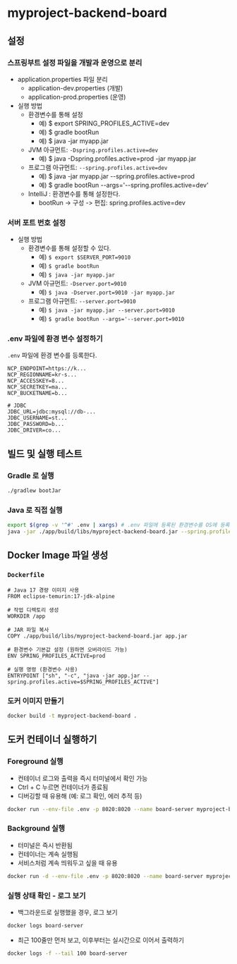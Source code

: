 # myproject-backend-board

## 설정

### 스프링부트 설정 파일을 개발과 운영으로 분리

- application.properties 파일 분리
  - application-dev.properties (개발)
  - application-prod.properties (운영)
- 실행 방법
  - 환경변수를 통해 설정
    - 예) $ export SPRING_PROFILES_ACTIVE=dev
    - 예) $ gradle bootRun
    - 예) $ java -jar myapp.jar
  - JVM 아규먼트: `-Dspring.profiles.active=dev`
    - 예) $ java -Dspring.profiles.active=prod -jar myapp.jar
  - 프로그램 아규먼트: `--spring.profiles.active=dev`
    - 예) $ java -jar myapp.jar --spring.profiles.active=prod
    - 예) $ gradle bootRun --args='--spring.profiles.active=dev'
  - IntelliJ : 환경변수를 통해 설정한다.
    - bootRun -> 구성 -> 편집: spring.profiles.active=dev

### 서버 포트 번호 설정

- 실행 방법
  - 환경변수를 통해 설정할 수 있다.
    - 예) `$ export $SERVER_PORT=9010`
    - 예) `$ gradle bootRun`
    - 예) `$ java -jar myapp.jar`
  - JVM 아규먼트: `-Dserver.port=9010`
    - 예) `$ java -Dserver.port=9010 -jar myapp.jar`
  - 프로그램 아규먼트: `--server.port=9010`
    - 예) `$ java -jar myapp.jar --server.port=9010`
    - 예) `$ gradle bootRun --args='--server.port=9010`

### .env 파일에 환경 변수 설정하기

`.env` 파일에 환경 변수를 등록한다.

```properties
NCP_ENDPOINT=https://k...
NCP_REGIONNAME=kr-s...
NCP_ACCESSKEY=8...
NCP_SECRETKEY=ma...
NCP_BUCKETNAME=b...

# JDBC
JDBC_URL=jdbc:mysql://db-...
JDBC_USERNAME=st...
JDBC_PASSWORD=b...
JDBC_DRIVER=co...
```

## 빌드 및 실행 테스트

### Gradle 로 실행

```bash
./gradlew bootJar
```

### Java 로 직접 실행

```bash
export $(grep -v '^#' .env | xargs) # .env 파일에 등록된 환경변수를 OS에 등록하기
java -jar ./app/build/libs/myproject-backend-board.jar --spring.profiles.active=dev
```

## Docker Image 파일 생성

### `Dockerfile`

```
# Java 17 경량 이미지 사용
FROM eclipse-temurin:17-jdk-alpine

# 작업 디렉토리 생성
WORKDIR /app

# JAR 파일 복사
COPY ./app/build/libs/myproject-backend-board.jar app.jar

# 환경변수 기본값 설정 (원하면 오버라이드 가능)
ENV SPRING_PROFILES_ACTIVE=prod

# 실행 명령 (환경변수 사용)
ENTRYPOINT ["sh", "-c", "java -jar app.jar --spring.profiles.active=$SPRING_PROFILES_ACTIVE"]
```

### 도커 이미지 만들기

```bash
docker build -t myproject-backend-board .
```

## 도커 컨테이너 실행하기

### Foreground 실행

- 컨테이너 로그와 출력을 즉시 터미널에서 확인 가능
- Ctrl + C 누르면 컨테이너가 종료됨
- 디버깅할 때 유용해 (예: 로그 확인, 에러 추적 등)

```bash
docker run --env-file .env -p 8020:8020 --name board-server myproject-backend-board
```

### Background 실행

- 터미널은 즉시 반환됨
- 컨테이너는 계속 실행됨
- 서비스처럼 계속 띄워두고 싶을 때 유용

```bash
docker run -d --env-file .env -p 8020:8020 --name board-server myproject-backend-board
```

### 실행 상태 확인 - 로그 보기

- 백그라운드로 실행했을 경우, 로그 보기

```bash
docker logs board-server
```

- 최근 100줄만 먼저 보고, 이후부터는 실시간으로 이어서 출력하기

```bash
docker logs -f --tail 100 board-server
```
